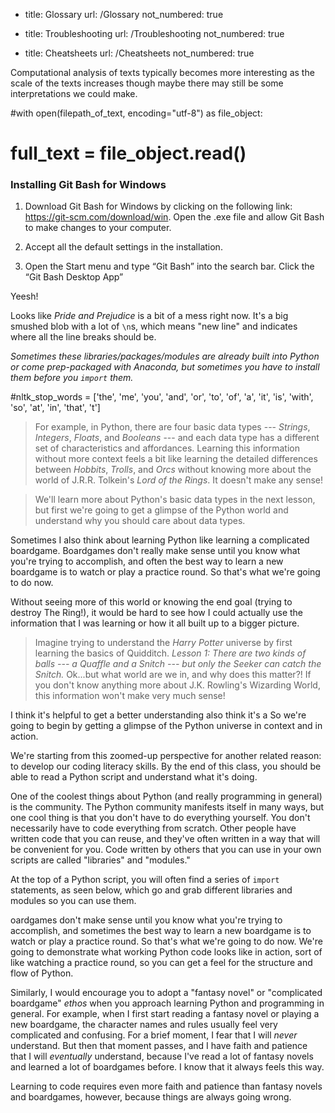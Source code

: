 - title: Glossary
  url: /Glossary
  not_numbered: true

- title: Troubleshooting
  url: /Troubleshooting
  not_numbered: true
- title: Cheatsheets
  url: /Cheatsheets
  not_numbered: true

Computational analysis of texts typically becomes more interesting as the scale of the texts increases though maybe there may still be some interpretations we could make.

#with open(filepath_of_text, encoding="utf-8") as file_object:
#    full_text = file_object.read()


### Installing Git Bash for Windows

1. Download Git Bash for Windows by clicking on the following link: https://git-scm.com/download/win. Open the .exe file and allow Git Bash to make changes to your computer.

2. Accept all the default settings in the installation.

3. Open the Start menu and type “Git Bash” into the search bar. Click the “Git Bash Desktop App” 

Yeesh!

Looks like *Pride and Prejudice* is a bit of a mess right now. It's a big smushed blob with a lot of `\n`s, which means "new line" and indicates where all the line breaks should be.

*Sometimes these libraries/packages/modules are already built into Python or come prep-packaged with Anaconda, but sometimes you have to install them before you `import` them.*

#nltk_stop_words = ['the', 'me', 'you', 'and', 'or', 'to', 'of', 'a', 'it', 'is', 'with', 'so', 'at', 'in', 'that', 't']


> For example, in Python, there are four basic data types --- *Strings*, *Integers*, *Floats*, and *Booleans* --- and each data type has a different set of characteristics and affordances. Learning this information without more context feels a bit like learning the detailed differences between *Hobbits*, *Trolls*, and *Orcs* without knowing more about the world of J.R.R. Tolkein's *Lord of the Rings*. It doesn't make any sense!

> We'll learn more about Python's basic data types in the next lesson, but first we're going to get a glimpse of the Python world and understand why you should care about data types.


Sometimes I also think about learning Python like learning a complicated boardgame. Boardgames don't really make sense until you know what you're trying to accomplish, and often the best way to learn a new boardgame is to watch or play a practice round. So that's what we're going to do now. 

Without seeing more of this world or knowing the end goal (trying to destroy The Ring!), it would be hard to see how I could actually use the information that I was learning or how it all built up to a bigger picture.


> Imagine trying to understand the *Harry Potter* universe by first learning the basics of Quidditch. *Lesson 1: There are two kinds of balls --- a Quaffle and a Snitch --- but only the Seeker can catch the Snitch.* Ok...but what world are we in, and why does this matter?! If you don't know anything more about J.K. Rowling's Wizarding World, this information won't make very much sense!


I think it's helpful to get a better understanding also think it's a So we're going to begin by getting a glimpse of the Python universe in context and in action.

We're starting from this zoomed-up perspective for another related reason: to develop our coding literacy skills. By the end of this class, you should be able to read a Python script and understand what it's doing.


One of the coolest things about Python (and really programming in general) is the community. The Python community manifests itself in many ways, but one cool thing is that you don't have to do everything yourself. You don't necessarily have to code everything from scratch. Other people have written code that you can reuse, and they've often written in a way that will be convenient for you. Code written by others that you can use in your own scripts are called "libraries" and "modules."

At the top of a Python script, you will often find a series of `import` statements, as seen below, which go and grab different libraries and modules so you can use them.


oardgames don't make sense until you know what you're trying to accomplish, and sometimes the best way to learn a new boardgame is to watch or play a practice round. So that's what we're going to do now. We're going to demonstrate what working Python code looks like in action, sort of like watching a practice round, so you can get a feel for the structure and flow of Python.

Similarly, I would encourage you to adopt a "fantasy novel" or "complicated boardgame" *ethos* when you approach learning Python and programming in general. For example, when I first start reading a fantasy novel or playing a new boardgame, the character names and rules usually feel very complicated and confusing. For a brief moment, I fear that I will *never* understand. But then that moment passes, and I have faith and patience that I will *eventually* understand, because I've read a lot of fantasy novels and learned a lot of boardgames before. I know that it always feels this way.

Learning to code requires even more faith and patience than fantasy novels and boardgames, however, because things are always going wrong.
